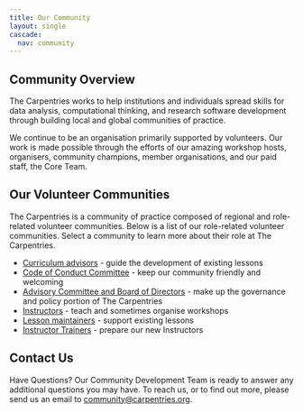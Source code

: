 ```yaml
---
title: Our Community
layout: single
cascade:
  nav: community
---
```


## Community Overview

The Carpentries works to help institutions and individuals spread skills for data analysis, computational thinking, and research software development through building local and global communities of practice.

We continue to be an organisation primarily supported by volunteers. Our work is made possible through the efforts of our amazing workshop hosts, organisers, community champions, member organisations, and our paid staff, the Core Team.

## Our Volunteer Communities

The Carpentries is a community of practice composed of regional and role-related volunteer communities. Below is a list of our role-related volunteer communities. Select a community to learn more about their role at The Carpentries.

- [Curriculum advisors](/community/curriculum_advisors/) - guide the development of existing lessons
- [Code of Conduct Committee](/community/coc_ctte) - keep our community friendly and welcoming
- [Advisory Committee and Board of Directors](/about-us/governance/) - make up the governance and policy portion of The Carpentries
- [Instructors](/community/instructors) - teach and sometimes organise workshops
- [Lesson maintainers](/community/maintainers) - support existing lessons
- [Instructor Trainers](/community/instructor-trainers) - prepare our new Instructors


## Contact Us

Have Questions? Our Community Development Team is ready to answer any additional questions you may have. To reach us, or to find out more, please send us an email to community@carpentries.org.
